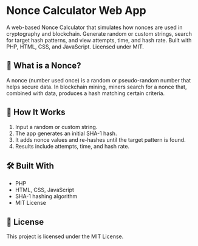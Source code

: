 # Nonce Calculator Web App

A web-based Nonce Calculator that simulates how nonces are used in cryptography and blockchain. Generate random or custom strings, search for target hash patterns, and view attempts, time, and hash rate. Built with PHP, HTML, CSS, and JavaScript. Licensed under MIT.

## 📖 What is a Nonce?

A nonce (number used once) is a random or pseudo-random number that helps secure data. In blockchain mining, miners search for a nonce that, combined with data, produces a hash matching certain criteria.

## 🚀 How It Works

1. Input a random or custom string.
2. The app generates an initial SHA-1 hash.
3. It adds nonce values and re-hashes until the target pattern is found.
4. Results include attempts, time, and hash rate.

## 🛠 Built With

- PHP 
- HTML, CSS, JavaScript 
- SHA-1 hashing algorithm 
- MIT License 

## 📄 License

This project is licensed under the MIT License.


